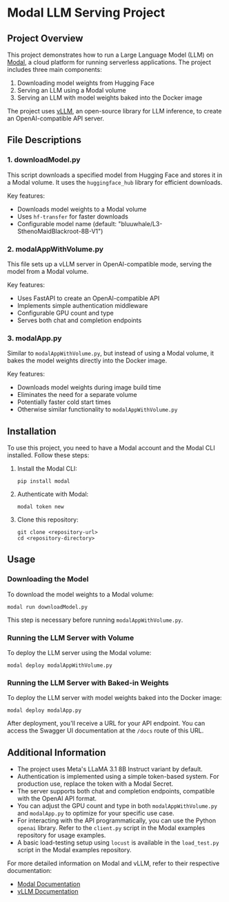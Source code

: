 # Modal LLM Serving Project

## Project Overview

This project demonstrates how to run a Large Language Model (LLM) on [Modal](https://modal.com), a cloud platform for running serverless applications. The project includes three main components:

1. Downloading model weights from Hugging Face
2. Serving an LLM using a Modal volume
3. Serving an LLM with model weights baked into the Docker image

The project uses [vLLM](https://docs.vllm.ai/en/latest/), an open-source library for LLM inference, to create an OpenAI-compatible API server.

## File Descriptions

### 1. downloadModel.py

This script downloads a specified model from Hugging Face and stores it in a Modal volume. It uses the `huggingface_hub` library for efficient downloads.

Key features:

- Downloads model weights to a Modal volume
- Uses `hf-transfer` for faster downloads
- Configurable model name (default: "bluuwhale/L3-SthenoMaidBlackroot-8B-V1")

### 2. modalAppWithVolume.py

This file sets up a vLLM server in OpenAI-compatible mode, serving the model from a Modal volume.

Key features:

- Uses FastAPI to create an OpenAI-compatible API
- Implements simple authentication middleware
- Configurable GPU count and type
- Serves both chat and completion endpoints

### 3. modalApp.py

Similar to `modalAppWithVolume.py`, but instead of using a Modal volume, it bakes the model weights directly into the Docker image.

Key features:

- Downloads model weights during image build time
- Eliminates the need for a separate volume
- Potentially faster cold start times
- Otherwise similar functionality to `modalAppWithVolume.py`

## Installation

To use this project, you need to have a Modal account and the Modal CLI installed. Follow these steps:

1. Install the Modal CLI:

   ```
   pip install modal
   ```

2. Authenticate with Modal:

   ```
   modal token new
   ```

3. Clone this repository:
   ```
   git clone <repository-url>
   cd <repository-directory>
   ```

## Usage

### Downloading the Model

To download the model weights to a Modal volume:

```
modal run downloadModel.py
```

This step is necessary before running `modalAppWithVolume.py`.

### Running the LLM Server with Volume

To deploy the LLM server using the Modal volume:

```
modal deploy modalAppWithVolume.py
```

### Running the LLM Server with Baked-in Weights

To deploy the LLM server with model weights baked into the Docker image:

```
modal deploy modalApp.py
```

After deployment, you'll receive a URL for your API endpoint. You can access the Swagger UI documentation at the `/docs` route of this URL.

## Additional Information

- The project uses Meta's LLaMA 3.1 8B Instruct variant by default.
- Authentication is implemented using a simple token-based system. For production use, replace the token with a Modal Secret.
- The server supports both chat and completion endpoints, compatible with the OpenAI API format.
- You can adjust the GPU count and type in both `modalAppWithVolume.py` and `modalApp.py` to optimize for your specific use case.
- For interacting with the API programmatically, you can use the Python `openai` library. Refer to the `client.py` script in the Modal examples repository for usage examples.
- A basic load-testing setup using `locust` is available in the `load_test.py` script in the Modal examples repository.

For more detailed information on Modal and vLLM, refer to their respective documentation:

- [Modal Documentation](https://modal.com/docs)
- [vLLM Documentation](https://docs.vllm.ai/en/latest/)
